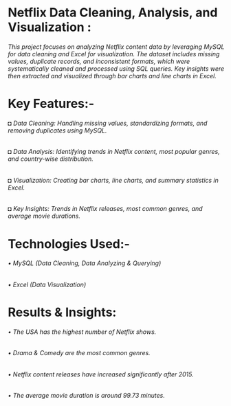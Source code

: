 # Netflix Data Cleaning, Analysis, and Visualization :
###### This project focuses on analyzing Netflix content data by leveraging MySQL for data cleaning and Excel for visualization. The dataset includes missing values, duplicate records, and inconsistent formats, which were systematically cleaned and processed using SQL queries. Key insights were then extracted and visualized through bar charts and line charts in Excel.

# Key Features:-
###### ◘ Data Cleaning: Handling missing values, standardizing formats, and removing duplicates using MySQL.
###### ◘ Data Analysis: Identifying trends in Netflix content, most popular genres, and country-wise distribution.
###### ◘ Visualization: Creating bar charts, line charts, and summary statistics in Excel.
###### ◘ Key Insights: Trends in Netflix releases, most common genres, and average movie durations.

# Technologies Used:-
###### • MySQL (Data Cleaning, Data Analyzing & Querying)
###### • Excel (Data Visualization)

# Results & Insights:
###### • The USA has the highest number of Netflix shows.
###### • Drama & Comedy are the most common genres.
###### • Netflix content releases have increased significantly after 2015.
###### • The average movie duration is around 99.73 minutes.
